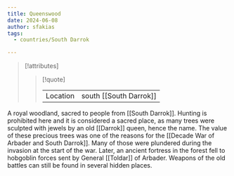 ```yaml
---
title: Queenswood
date: 2024-06-08
author: sfakias
tags:
  - countries/South Darrok

---
```

> [!attributes]
> 
> > [!quote]
> >
> > | | |
> > | --- | --- |
> > | Location | south [[South Darrok]] |

A royal woodland, sacred to people from [[South Darrok]]. Hunting is prohibited here and it is considered a sacred place, as many trees were sculpted with jewels by an old [[Darrok]] queen, hence the name. The value of these precious trees was one of the reasons for the [[Decade War of Arbader and South Darrok]]. Many of those were plundered during the invasion at the start of the war. Later, an ancient fortress in the forest fell to hobgoblin forces sent by General [[Toldar]] of Arbader. Weapons of the old battles can still be found in several hidden places.